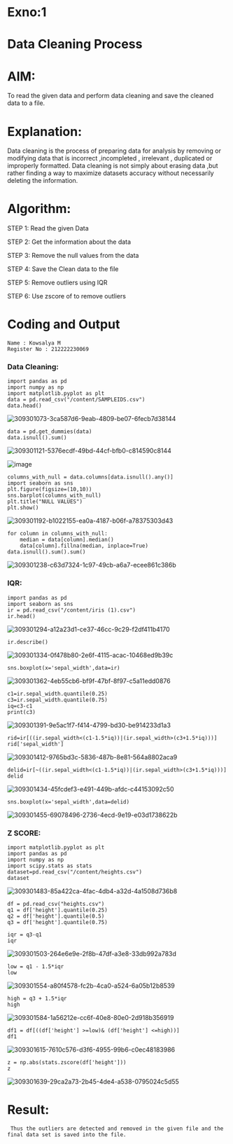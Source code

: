 # Exno:1
# Data Cleaning Process

# AIM:
To read the given data and perform data cleaning and save the cleaned data to a file.

# Explanation:
Data cleaning is the process of preparing data for analysis by removing or modifying data that is incorrect ,incompleted , irrelevant , duplicated or improperly formatted. Data cleaning is not simply about erasing data ,but rather finding a way to maximize datasets accuracy without necessarily deleting the information.

# Algorithm:
STEP 1: Read the given Data

STEP 2: Get the information about the data

STEP 3: Remove the null values from the data

STEP 4: Save the Clean data to the file

STEP 5: Remove outliers using IQR

STEP 6: Use zscore of to remove outliers

# Coding and Output
```
Name : Kowsalya M
Register No : 212222230069
```
### Data Cleaning:
```
import pandas as pd
import numpy as np
import matplotlib.pyplot as plt
data = pd.read_csv("/content/SAMPLEIDS.csv")
data.head()
```
![309301073-3ca587d6-9eab-4809-be07-6fecb7d38144](https://github.com/Kowsalyasathya/exno1/assets/118671457/bb7ce684-3c79-4163-8b0f-115ae9cb7e92)

```
data = pd.get_dummies(data)
data.isnull().sum()
```
![309301121-5376ecdf-49bd-44cf-bfb0-c814590c8144](https://github.com/Kowsalyasathya/exno1/assets/118671457/91b09028-7061-401a-9328-af63c39c7f6a)

![image](https://github.com/Kowsalyasathya/exno1/assets/118671457/faac1587-d627-4e52-97b0-0bfb4a693e71)
```
columns_with_null = data.columns[data.isnull().any()]
import seaborn as sns
plt.figure(figsize=(10,10))
sns.barplot(columns_with_null)
plt.title("NULL VALUES")
plt.show()
```
![309301192-b1022155-ea0a-4187-b06f-a78375303d43](https://github.com/Kowsalyasathya/exno1/assets/118671457/7e44373e-5688-41ad-bb0e-98fcb43790f7)
```
for column in columns_with_null:
    median = data[column].median()  
    data[column].fillna(median, inplace=True)
data.isnull().sum().sum()
```
![309301238-c63d7324-1c97-49cb-a6a7-ecee861c386b](https://github.com/Kowsalyasathya/exno1/assets/118671457/2bdafb33-ad4e-4fad-bb2a-872078c8c2bd)
### IQR:
```
import pandas as pd
import seaborn as sns
ir = pd.read_csv("/content/iris (1).csv")
ir.head()
```
![309301294-a12a23d1-ce37-46cc-9c29-f2df411b4170](https://github.com/Kowsalyasathya/exno1/assets/118671457/715fba3c-9f64-43ac-8484-2360a47309a8)
```
ir.describe()
```
![309301334-0f478b80-2e6f-4115-acac-10468ed9b39c](https://github.com/Kowsalyasathya/exno1/assets/118671457/93138dbc-9ef8-4259-8741-35823209d891)
```
sns.boxplot(x='sepal_width',data=ir)
```
![309301362-4eb55cb6-bf9f-47bf-8f97-c5a11edd0876](https://github.com/Kowsalyasathya/exno1/assets/118671457/39d5f85b-387a-422b-a332-a98d8d712066)
```
c1=ir.sepal_width.quantile(0.25)
c3=ir.sepal_width.quantile(0.75)
iq=c3-c1
print(c3)
```
![309301391-9e5ac1f7-f414-4799-bd30-be914233d1a3](https://github.com/Kowsalyasathya/exno1/assets/118671457/43f8ddab-6d8e-4cae-9368-80ab9c68ad54)
```
rid=ir[((ir.sepal_width<(c1-1.5*iq))|(ir.sepal_width>(c3+1.5*iq)))]
rid['sepal_width']
```
![309301412-9765bd3c-5836-487b-8e81-564a8802aca9](https://github.com/Kowsalyasathya/exno1/assets/118671457/87415875-af60-4701-bbd5-a9fd5de8bd16)
```
delid=ir[~((ir.sepal_width<(c1-1.5*iq))|(ir.sepal_width>(c3+1.5*iq)))]
delid
```
![309301434-45fcdef3-e491-449b-afdc-c44153092c50](https://github.com/Kowsalyasathya/exno1/assets/118671457/452b65ed-3001-49e6-8361-7367fad75712)
```
sns.boxplot(x='sepal_width',data=delid)
```
![309301455-69078496-2736-4ecd-9e19-e03d1738622b](https://github.com/Kowsalyasathya/exno1/assets/118671457/7415fe8d-aff1-4552-ae44-2c93b29a1cf4)
### Z SCORE:
```
import matplotlib.pyplot as plt
import pandas as pd
import numpy as np
import scipy.stats as stats
dataset=pd.read_csv("/content/heights.csv")
dataset
```
![309301483-85a422ca-4fac-4db4-a32d-4a1508d736b8](https://github.com/Kowsalyasathya/exno1/assets/118671457/63b287a2-5528-4fae-a166-8d7fc7be13ba)
```
df = pd.read_csv("heights.csv")
q1 = df['height'].quantile(0.25)
q2 = df['height'].quantile(0.5)
q3 = df['height'].quantile(0.75)
```
```
iqr = q3-q1
iqr
```
![309301503-264e6e9e-2f8b-47df-a3e8-33db992a783d](https://github.com/Kowsalyasathya/exno1/assets/118671457/850b3546-0082-4905-a4da-2c6266e829b0)

```
low = q1 - 1.5*iqr
low
```
![309301554-a80f4578-fc2b-4ca0-a524-6a05b12b8539](https://github.com/Kowsalyasathya/exno1/assets/118671457/bcc395a5-44a9-4a9a-a9cd-9ac65d008d49)
```
high = q3 + 1.5*iqr
high
```
![309301584-1a56212e-cc6f-40e8-80e0-2d918b356919](https://github.com/Kowsalyasathya/exno1/assets/118671457/b5eb3cbc-84b9-48d7-b07f-637afc3c616f)
```
df1 = df[((df['height'] >=low)& (df['height'] <=high))]
df1
```
![309301615-7610c576-d3f6-4955-99b6-c0ec48183986](https://github.com/Kowsalyasathya/exno1/assets/118671457/b9b1a265-7f90-4a0d-a2ec-3f5be2609f87)
```
z = np.abs(stats.zscore(df['height']))
z
```
![309301639-29ca2a73-2b45-4de4-a538-0795024c5d55](https://github.com/Kowsalyasathya/exno1/assets/118671457/9bf8eff7-dec5-4736-b4ef-03f10fc6064f)

# Result:
     Thus the outliers are detected and removed in the given file and the final data set is saved into the file.       
